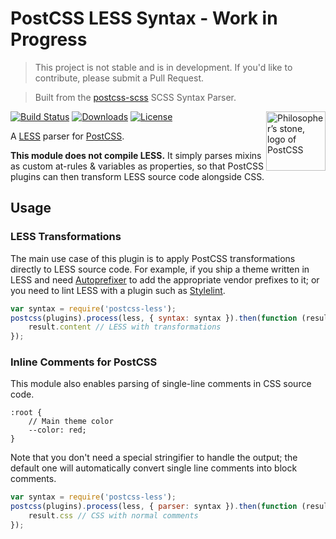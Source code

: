 # PostCSS LESS Syntax - Work in Progress

[PostCSS]: https://github.com/postcss/postcss
[PostCSS-SCSS]: https://github.com/postcss/postcss-scss
[LESS]: http://lesless.org
[Autoprefixer]: https://github.com/postcss/autoprefixer
[Stylelint]: http://stylelint.io/

[ci]: https://travis-ci.org/postcss/postcss-less
[ci-img]: https://img.shields.io/travis/postcss/postcss-less.svg?branch=master
[npm]: https://www.npmjs.com/package/postcss-less
[npm-dls]: https://img.shields.io/npm/dt/postcss-less.svg
[npm-license]: https://img.shields.io/npm/l/postcss-less.svg

> This project is not stable and is in development. If you'd like to contribute, please submit a Pull Request.

> Built from the [postcss-scss]([PostCSS-SCSS]) SCSS Syntax Parser.

<img align="right" width="95" height="95"
     title="Philosopher’s stone, logo of PostCSS"
     src="http://postcss.github.io/postcss/logo.svg">

[![Build Status]([ci-img])]([ci])
[![Downloads]([npm-dls])]([npm])
[![License]([npm-license])]([npm])

A [LESS] parser for [PostCSS].

**This module does not compile LESS.** It simply parses mixins as custom
at-rules & variables as properties, so that PostCSS plugins can then transform
LESS source code alongside CSS.

## Usage

### LESS Transformations

The main use case of this plugin is to apply PostCSS transformations directly
to LESS source code. For example, if you ship a theme written in LESS and need
[Autoprefixer] to add the appropriate vendor prefixes to it; or you need to
lint LESS with a plugin such as [Stylelint].

```js
var syntax = require('postcss-less');
postcss(plugins).process(less, { syntax: syntax }).then(function (result) {
    result.content // LESS with transformations
});
```

### Inline Comments for PostCSS

This module also enables parsing of single-line comments in CSS source code.

```less
:root {
    // Main theme color
    --color: red;
}
```

Note that you don't need a special stringifier to handle the output; the default
one will automatically convert single line comments into block comments.

```js
var syntax = require('postcss-less');
postcss(plugins).process(less, { parser: syntax }).then(function (result) {
    result.css // CSS with normal comments
});
```
